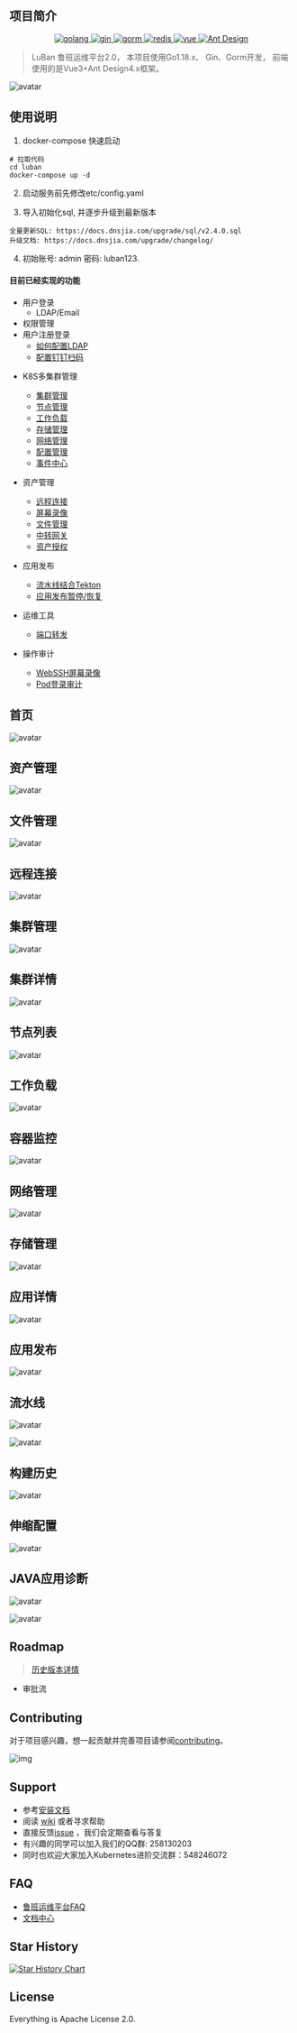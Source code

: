 ## 项目简介

<p align="center">
  <a href="https://golang.google.cn/">
    <img src="https://img.shields.io/badge/Golang-1.17-green.svg" alt="golang">
  </a>
  <a href="https://gin-gonic.com/">
    <img src="https://img.shields.io/badge/Gin-1.7.4-red.svg" alt="gin">
  </a>
  <a href="https://gorm.io/">
    <img src="https://img.shields.io/badge/Gorm-1.21-orange.svg" alt="gorm">
  </a>
  <a href="https://redis.io/">
    <img src="https://img.shields.io/badge/redis-3.2.100-brightgreen.svg" alt="redis">
  </a>
  <a href="https://vuejs.org/">
    <img src="https://img.shields.io/badge/Vue-3.0.0-orange.svg" alt="vue">
  </a>
  <a href="https://antdv.com/docs/vue/introduce-cn/">
    <img src="https://img.shields.io/badge/Ant%20Design-2.2.x-blue.svg" alt="Ant Design">
  </a>
</p>

> LuBan 鲁班运维平台2.0， 本项目使用Go1.18.x、 Gin、Gorm开发， 前端使用的是Vue3+Ant Design4.x框架。


![avatar](./docs/img/luban.png)

## 使用说明
1. docker-compose 快速启动
```shell script
# 拉取代码
cd luban
docker-compose up -d
```

2. 启动服务前先修改etc/config.yaml

3. 导入初始化sql, 并逐步升级到最新版本
```shell
全量更新SQL: https://docs.dnsjia.com/upgrade/sql/v2.4.0.sql
升级文档: https://docs.dnsjia.com/upgrade/changelog/
```

4. 初始账号: admin  密码: luban123.

#### 目前已经实现的功能
* 用户登录
  * LDAP/Email
* 权限管理
* 用户注册登录
  * [如何配置LDAP](.)
  * [配置钉钉扫码](.)
- K8S多集群管理
  * [集群管理](.)
  * [节点管理](.)
  * [工作负载](.)
  * [存储管理](.)
  * [网络管理](.)
  * [配置管理](.)
  * [事件中心](.)

- 资产管理
  * [远程连接](.)
  * [屏幕录像](.)
  * [文件管理](.)
  * [中转网关](.)
  * [资产授权](.)
  
- 应用发布
  * [流水线结合Tekton](.)
  * [应用发布暂停/恢复](.)

- 运维工具
  * [端口转发](.)
  
- 操作审计
  * [WebSSH屏幕录像](.)
  * [Pod登录审计](.)

## 首页
![avatar](./docs/img/login.png)


## 资产管理
![avatar](./docs/img/资产管理.png)

## 文件管理
![avatar](./docs/img/终端.png)

## 远程连接
![avatar](./docs/img/远程登录.png)

## 集群管理
![avatar](./docs/img/集群管理.png)

## 集群详情
![avatar](./docs/img/集群详情.png)

## 节点列表
![avatar](./docs/img/节点.png)


## 工作负载
![avatar](./docs/img/工作负载.png)


## 容器监控
![avatar](./docs/img/容器监控.png)


## 网络管理
![avatar](./docs/img/network.png)

## 存储管理
![avatar](./docs/img/storage.png)

## 应用详情
![avatar](./docs/img/应用详情.png)

## 应用发布
![avatar](./docs/img/发布单详情.png)

## 流水线
![avatar](./docs/img/流水线.png)

![avatar](./docs/img/流水线通知.png)

## 构建历史
![avatar](./docs/img/构建历史.png)

## 伸缩配置
![avatar](./docs/img/应用伸缩.png)

## JAVA应用诊断
![avatar](./docs/img/应用诊断.png)


![avatar](./docs/img/应用诊断1.png)

## Roadmap

> [历史版本详情](./docs/version/README.md)
> 


- 审批流


## Contributing

对于项目感兴趣，想一起贡献并完善项目请参阅[contributing](./CONTRIBUTING.md)。

![img](https://www.ziji.work/gzh.jpg)

## Support

* 参考[安装文档](https://docs.dnsjia.com/getting-started/installation/)
* 阅读 [wiki](https://github.com/dnsjia/luban/wiki) 或者寻求帮助
* 直接反馈[issue](https://github.com/dnsjia/luban/issues) ，我们会定期查看与答复
* 有兴趣的同学可以加入我们的QQ群: 258130203
* 同时也欢迎大家加入Kubernetes进阶交流群：548246072


## FAQ

* [鲁班运维平台FAQ](https://github.com/dnsjia/luban/wiki)
* [文档中心](https://docs.dnsjia.com/)


## Star History

[![Star History Chart](https://api.star-history.com/svg?repos=dnsjia/luban&type=Date)](https://star-history.com/#dnsjia/luban&Date)


## License
Everything is Apache License 2.0.

